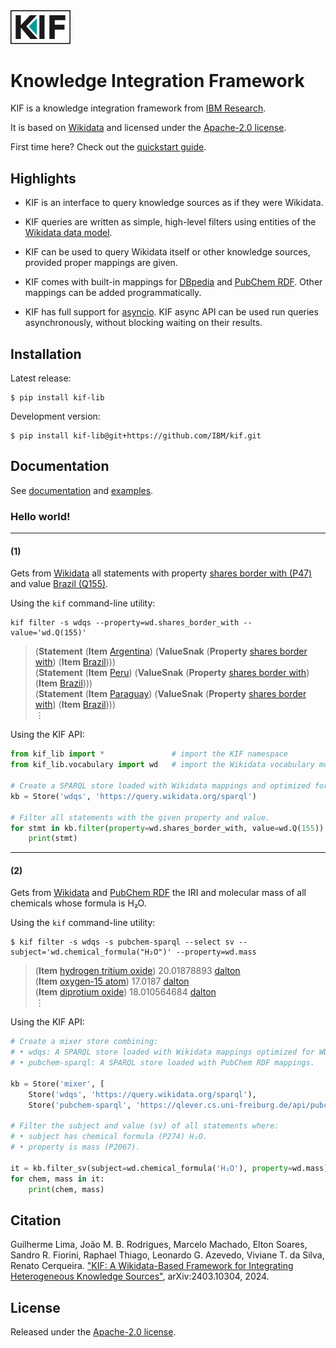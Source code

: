 <img src="https://raw.githubusercontent.com/IBM/kif/refs/heads/main/docs/_static/kif-boxed.svg" width="96">

# Knowledge Integration Framework

KIF is a knowledge integration framework from [IBM
Research](https://research.ibm.com/).

It is based on [Wikidata](https://www.wikidata.org/) and licensed under the
[Apache-2.0 license](./LICENSE).

First time here? Check out the [quickstart
guide](https://ibm.github.io/kif/quickstart.html).

## Highlights

* KIF is an interface to query knowledge sources as if they were Wikidata.

* KIF queries are written as simple, high-level filters using entities of
  the [Wikidata data
  model](https://www.wikidata.org/wiki/Wikidata:Data_model).

* KIF can be used to query Wikidata itself or other knowledge sources,
  provided proper mappings are given.

* KIF comes with built-in mappings for [DBpedia](https://www.dbpedia.org/)
  and [PubChem RDF](https://pubchem.ncbi.nlm.nih.gov/docs/rdf).  Other
  mappings can be added programmatically.

* KIF has full support for
  [asyncio](https://docs.python.org/3/library/asyncio.html).  KIF async API
  can be used run queries asynchronously, without blocking waiting on their
  results.

## Installation

Latest release:

```shell
$ pip install kif-lib
```

Development version:

```shell
$ pip install kif-lib@git+https://github.com/IBM/kif.git
```

## Documentation

See [documentation](https://ibm.github.io/kif/) and [examples](./examples).

### Hello world!

<hr/>

#### (1)

Gets from [Wikidata](https://www.wikidata.org/) all statements with property
[shares border with (P47)](http://www.wikidata.org/entity/P47) and value
[Brazil (Q155)](http://www.wikidata.org/entity/Q155).

Using the `kif` command-line utility:

```shell
kif filter -s wdqs --property=wd.shares_border_with --value='wd.Q(155)'
```

> (**Statement** (**Item** [Argentina](http://www.wikidata.org/entity/Q414)) (**ValueSnak** (**Property** [shares border with](http://www.wikidata.org/entity/P47)) (**Item** [Brazil](http://www.wikidata.org/entity/Q155)))) <br/>
> (**Statement** (**Item** [Peru](http://www.wikidata.org/entity/Q419)) (**ValueSnak** (**Property** [shares border with](http://www.wikidata.org/entity/P47)) (**Item** [Brazil](http://www.wikidata.org/entity/Q155)))) <br/>
> (**Statement** (**Item** [Paraguay](http://www.wikidata.org/entity/Q733)) (**ValueSnak** (**Property** [shares border with](http://www.wikidata.org/entity/P47)) (**Item** [Brazil](http://www.wikidata.org/entity/Q155)))) <br/>
> ⋮

Using the KIF API:

```python
from kif_lib import *               # import the KIF namespace
from kif_lib.vocabulary import wd   # import the Wikidata vocabulary module

# Create a SPARQL store loaded with Wikidata mappings and optimized for WDQS.
kb = Store('wdqs', 'https://query.wikidata.org/sparql')

# Filter all statements with the given property and value.
for stmt in kb.filter(property=wd.shares_border_with, value=wd.Q(155)):
    print(stmt)
```

<hr/>

#### (2)

Gets from [Wikidata](https://www.wikidata.org/) and [PubChem
RDF](https://qlever.cs.uni-freiburg.de/api/pubchem) the IRI and molecular
mass of all chemicals whose formula is H₂O.

Using the `kif` command-line utility:

```shell
$ kif filter -s wdqs -s pubchem-sparql --select sv --subject='wd.chemical_formula("H₂O")' --property=wd.mass
```

> (**Item** [hydrogen tritium oxide](http://www.wikidata.org/entity/Q106010186)) 20.01878893 [dalton](http://www.wikidata.org/entity/Q483261) <br/>
> (**Item** [oxygen-15 atom](http://rdf.ncbi.nlm.nih.gov/pubchem/compound/CID10129877)) 17.0187 [dalton](http://www.wikidata.org/entity/Q483261) <br/>
> (**Item** [diprotium oxide](http://www.wikidata.org/entity/Q106010185)) 18.010564684 [dalton](http://www.wikidata.org/entity/Q483261) <br/>
> ⋮

Using the KIF API:

```python
# Create a mixer store combining:
# • wdqs: A SPARQL store loaded with Wikidata mappings optimized for WDQS.
# • pubchem-sparql: A SPARQL store loaded with PubChem RDF mappings.

kb = Store('mixer', [
    Store('wdqs', 'https://query.wikidata.org/sparql'),
    Store('pubchem-sparql', 'https://qlever.cs.uni-freiburg.de/api/pubchem')])

# Filter the subject and value (sv) of all statements where:
# • subject has chemical formula (P274) H₂O.
# • property is mass (P2067).

it = kb.filter_sv(subject=wd.chemical_formula('H₂O'), property=wd.mass)
for chem, mass in it:
    print(chem, mass)
```

## Citation

Guilherme Lima, João M. B. Rodrigues, Marcelo Machado, Elton Soares, Sandro
R. Fiorini, Raphael Thiago, Leonardo G. Azevedo, Viviane T. da Silva, Renato
Cerqueira. ["KIF: A Wikidata-Based Framework for Integrating Heterogeneous
Knowledge Sources"](https://arxiv.org/abs/2403.10304), arXiv:2403.10304,
2024.

## License

Released under the [Apache-2.0 license](./LICENSE).
